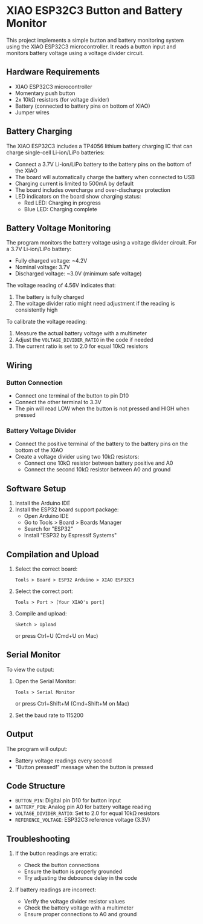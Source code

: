 # XIAO ESP32C3 Button and Battery Monitor

This project implements a simple button and battery monitoring system using the XIAO ESP32C3 microcontroller. It reads a button input and monitors battery voltage using a voltage divider circuit.

## Hardware Requirements

- XIAO ESP32C3 microcontroller
- Momentary push button
- 2x 10kΩ resistors (for voltage divider)
- Battery (connected to battery pins on bottom of XIAO)
- Jumper wires

## Battery Charging

The XIAO ESP32C3 includes a TP4056 lithium battery charging IC that can charge single-cell Li-ion/LiPo batteries:
- Connect a 3.7V Li-ion/LiPo battery to the battery pins on the bottom of the XIAO
- The board will automatically charge the battery when connected to USB
- Charging current is limited to 500mA by default
- The board includes overcharge and over-discharge protection
- LED indicators on the board show charging status:
  - Red LED: Charging in progress
  - Blue LED: Charging complete

## Battery Voltage Monitoring

The program monitors the battery voltage using a voltage divider circuit. For a 3.7V Li-ion/LiPo battery:
- Fully charged voltage: ~4.2V
- Nominal voltage: 3.7V
- Discharged voltage: ~3.0V (minimum safe voltage)

The voltage reading of 4.56V indicates that:
1. The battery is fully charged
2. The voltage divider ratio might need adjustment if the reading is consistently high

To calibrate the voltage reading:
1. Measure the actual battery voltage with a multimeter
2. Adjust the `VOLTAGE_DIVIDER_RATIO` in the code if needed
3. The current ratio is set to 2.0 for equal 10kΩ resistors

## Wiring

### Button Connection
- Connect one terminal of the button to pin D10
- Connect the other terminal to 3.3V
- The pin will read LOW when the button is not pressed and HIGH when pressed

### Battery Voltage Divider
- Connect the positive terminal of the battery to the battery pins on the bottom of the XIAO
- Create a voltage divider using two 10kΩ resistors:
  - Connect one 10kΩ resistor between battery positive and A0
  - Connect the second 10kΩ resistor between A0 and ground

## Software Setup

1. Install the Arduino IDE
2. Install the ESP32 board support package:
   - Open Arduino IDE
   - Go to Tools > Board > Boards Manager
   - Search for "ESP32"
   - Install "ESP32 by Espressif Systems"

## Compilation and Upload

1. Select the correct board:
   ```
   Tools > Board > ESP32 Arduino > XIAO ESP32C3
   ```

2. Select the correct port:
   ```
   Tools > Port > [Your XIAO's port]
   ```

3. Compile and upload:
   ```
   Sketch > Upload
   ```
   or press Ctrl+U (Cmd+U on Mac)

## Serial Monitor

To view the output:

1. Open the Serial Monitor:
   ```
   Tools > Serial Monitor
   ```
   or press Ctrl+Shift+M (Cmd+Shift+M on Mac)

2. Set the baud rate to 115200

## Output

The program will output:
- Battery voltage readings every second
- "Button pressed!" message when the button is pressed

## Code Structure

- `BUTTON_PIN`: Digital pin D10 for button input
- `BATTERY_PIN`: Analog pin A0 for battery voltage reading
- `VOLTAGE_DIVIDER_RATIO`: Set to 2.0 for equal 10kΩ resistors
- `REFERENCE_VOLTAGE`: ESP32C3 reference voltage (3.3V)

## Troubleshooting

1. If the button readings are erratic:
   - Check the button connections
   - Ensure the button is properly grounded
   - Try adjusting the debounce delay in the code

2. If battery readings are incorrect:
   - Verify the voltage divider resistor values
   - Check the battery voltage with a multimeter
   - Ensure proper connections to A0 and ground
